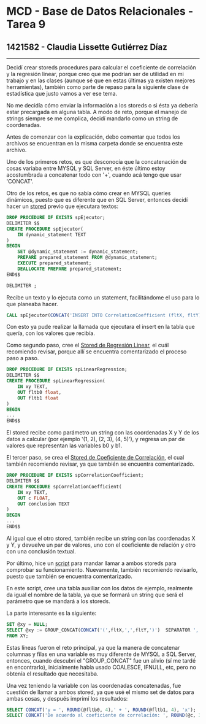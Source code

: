 # MCD - Base de Datos Relacionales - Tarea 9

## 1421582 - Claudia Lissette Gutiérrez Díaz

---

Decidí crear storeds procedures para calcular el coeficiente de correlación y la regresión linear, porque creo que me podrían ser de utilidad en mi trabajo y en las clases (aunque sé que en estas últimas ya existen mejores herramientas), también como parte de repaso para la siguiente clase de estadística que justo vamos a ver ese tema.

No me decidía cómo enviar la información a los storeds o si ésta ya debería estar precargada en alguna tabla. A modo de reto, porque el manejo de strings siempre se me complica, decidí mandarlo como un string de coordenadas.

Antes de comenzar con la explicación, debo comentar que todos los archivos se encuentran en la misma carpeta donde se encuentra este archivo.

Uno de los primeros retos, es que desconocía que la concatenación de cosas variaba entre MYSQL y SQL Server, en éste último estoy acostumbrada a concatenar todo con '+', cuando acá tengo que usar 'CONCAT'.

Otro de los retos, es que no sabía cómo crear en MYSQL queries dinámicos, puesto que es diferente que en SQL Server, entonces decidí hacer un [stored](/Tareas/Tarea%209/spEjecutor.sql) previo que ejecutara textos:

```sql
DROP PROCEDURE IF EXISTS spEjecutor;
DELIMITER $$
CREATE PROCEDURE spEjecutor(
	IN dynamic_statement TEXT
)
BEGIN
    SET @dynamic_statement := dynamic_statement;
    PREPARE prepared_statement FROM @dynamic_statement;
    EXECUTE prepared_statement;
    DEALLOCATE PREPARE prepared_statement;
END$$

DELIMITER ;
```

Recibe un texto y lo ejecuta como un statement, facilitándome el uso para lo que planeaba hacer.
```sql
CALL spEjecutor(CONCAT('INSERT INTO CorrelationCoefficient (fltX, fltY) VALUES', xy));
```

Con esto ya pude realizar la llamada que ejecutara el insert en la tabla que quería, con los valores que recibía.

Como segundo paso, cree el [Stored de Regresión Linear](/Tareas/Tarea%209/spLinearRegression.sql), el cuál recomiendo revisar, porque allí se encuentra comentarizado el proceso paso a paso.

```sql
DROP PROCEDURE IF EXISTS spLinearRegression;
DELIMITER $$
CREATE PROCEDURE spLinearRegression(
	IN xy TEXT,
	OUT fltb0 float,
	OUT fltb1 float
)
BEGIN
...
END$$
```

El stored recibe como parámetro un string con las coordenadas X y Y de los datos a calcular (por ejemplo '(1, 2), (2, 3), (4, 5)'), y regresa un par de valores que representan las variables b0 y b1.

El tercer paso, se crea el [Stored de Coeficiente de Correlación](/Tareas/Tarea%209/spCorrelationCoefficient.sql), el cual también recomiendo revisar, ya que también se encuentra comentarizado.

```sql
DROP PROCEDURE IF EXISTS spCorrelationCoefficient;
DELIMITER $$
CREATE PROCEDURE spCorrelationCoefficient(
	IN xy TEXT,
	OUT c FLOAT,
	OUT conclusion TEXT
)
BEGIN
...
END$$
```

Al igual que el otro stored, también recibe un string con las coordenadas X y Y, y devuelve un par de valores, uno con el coeficiente de relación y otro con una conclusión textual.

Por último, hice un [script](/Tareas/Tarea%209/Ejecuci%C3%B3n%20principal.sql) para mandar llamar a ambos storeds para comprobar su funcionamiento. Nuevamente, también recomiendo revisarlo, puesto que también se encuentra comentarizado.

En este script, cree una tabla auxiliar con los datos de ejemplo, realmente da igual el nombre de la tabla, ya que se formará un string que será el parámetro que se mandará a los storeds.

La parte interesante es la siguiente:

```sql
SET @xy = NULL;
SELECT @xy := GROUP_CONCAT(CONCAT('(',fltX,',',fltY,')')  SEPARATOR ', ')
FROM XY;
```

Estas líneas fueron el reto principal, ya que la manera de concatenar columnas y filas en una variable es muy diferente de MYSQL a SQL Server, entonces, cuando descubrí el "GROUP_CONCAT" fue un alivio (sí me tardé en encontrarlo), inicialmente había usado COALESCE, IFNULL, etc, pero no obtenía el resultado que necesitaba.

Una vez teniendo la variable con las coordenadas concatenadas, fue cuestión de llamar a ambos stored, ya que usé el mismo set de datos para ambas cosas, y después imprimí los resultados:

```sql
SELECT CONCAT('y = ', ROUND(@fltb0, 4),' + ', ROUND(@fltb1, 4), 'x');
SELECT CONCAT('De acuerdo al coeficiente de correlación: ', ROUND(@c, 3), ' conluimos: ', @conc); 
```
